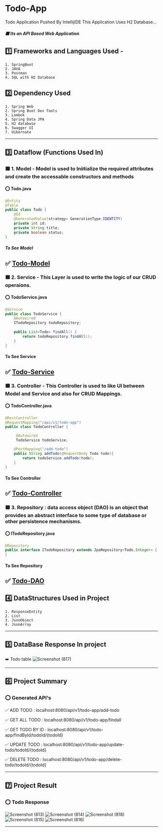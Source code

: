 # Todo-App
Todo Application Pushed By IntellijIDE
This Application Uses H2 Database...
##### :purple_square: Its an API Based Web Application
## :one: Frameworks and Languages Used -
    1. SpringBoot
    2. JAVA
    3. Postman
    4. SQL with H2 Database
    
## :two: Dependency Used
    1. Spring Web
    2. Spring Boot Dev Tools
    3. Lombok
    4. Spring Data JPA
    5. H2 database
    6. Swagger UI
    7. Hibernate
-----------------------------------------------------------------------------------------------------------------------------------------------------------------------
## :three: Dataflow (Functions Used In)
### :purple_square: 1. Model - Model is used to Iniitialize the required attributes and create the accessable constructors and methods
#### :o: Todo.java
```java
@Entity
@Table
public class Todo {
    @Id
    @GeneratedValue(strategy= GenerationType.IDENTITY)
    private int id;
    private String title;
    private boolean status;
}
```

##### To See Model
:white_check_mark: [Todo-Model](https://github.com/Anushri-glitch/Todo-App/tree/master/src/main/java/com/example/todo/model)
-----------------------------------------------------------------------------------------------------------------------------------------------------------------------

### :purple_square: 2. Service - This Layer is used to write the logic of our CRUD operaions.
#### :o: TodoService.java
```java
@Service
public class TodoService {
    @Autowired
    ITodoRepository todoRepository;
    
    public List<Todo> findAll() {
        return todoRepository.findAll();
    }
}
```

#### To See Service
:white_check_mark: [Todo-Service](https://github.com/Anushri-glitch/Todo-App/tree/master/src/main/java/com/example/todo/service)
----------------------------------------------------------------------------------------------------------------------------------------------------

### :purple_square: 3. Controller - This Controller is used to like UI between Model and Service and also for CRUD Mappings.
#### :o: TodoController.java
```java
@RestController
@RequestMapping("/api/v1/todo-app")
public class TodoController {

     @Autowired
     TodoService todoService;

    @PostMapping("/add-todo")
    public String addTodo(@RequestBody Todo todo){
        return todoService.addTodo(todo);
    }
}
```

#### To See Controller
:white_check_mark: [Todo-Controller](https://github.com/Anushri-glitch/Todo-App/tree/master/src/main/java/com/example/todo/controller)
-----------------------------------------------------------------------------------------------------------------------------------------------------------------------
### :purple_square: 3. Repository : data access object (DAO) is an object that provides an abstract interface to some type of database or other persistence mechanisms.
#### :o: ITodoRepository.java
```java
@Repository
public interface ITodoRepository extends JpaRepository<Todo,Integer> {
}
```

#### To See Repository
:white_check_mark: [Todo-DAO](https://github.com/Anushri-glitch/Todo-App/tree/master/src/main/java/com/example/todo/Repository)
-------------------------------------------------------------------------------------------------------------------------------------------------------

## :four: DataStructures Used in Project
    1. ResponseEntity
    2. List
    3. JsonObject
    4. JsonArray
-------------------------------------------------------------------------------------------------------------------------------------------------------
## :five: DataBase Response In project

:arrow_right: Todo table
![Screenshot (817)](https://github.com/Anushri-glitch/Todo-App/assets/47708011/6d5feb1f-291c-4af7-b7d3-94d3dc4279b0)

----------------------------------------------------------------------------------------------------------------------------------------------------------
## :six: Project Summary
### :o: Generated API's

:white_check_mark: ADD TODO : localhost:8080/api/v1/todo-app/add-todo

:white_check_mark: GET ALL TODO : localhost:8080/api/v1/todo-app/findall

:white_check_mark: GET TODO BY ID : localhost:8080/api/v1/todo-app/findById/todoId/{todoId}

:white_check_mark: UPDATE TODO : localhost:8080/api/v1/todo-app/update-todo/todoId/{todoId}

:white_check_mark: DELETE TODO : localhost:8080/api/v1/todo-app/delete-todo/todoId/{todoId}

--------------------------------------------------------------------------------------------------------------------------------------------------

## :seven: Project Result
### :o: Todo Response

![Screenshot (813)](https://github.com/Anushri-glitch/Todo-App/assets/47708011/d861f3ab-5252-4fe9-999a-adcd32edbab3)
![Screenshot (814)](https://github.com/Anushri-glitch/Todo-App/assets/47708011/c2a2dac8-1dba-422d-8ab4-f4cd8ca453b8)
![Screenshot (818)](https://github.com/Anushri-glitch/Todo-App/assets/47708011/6ec25a4b-f231-41f6-911d-acfe86976779)
![Screenshot (815)](https://github.com/Anushri-glitch/Todo-App/assets/47708011/41760f8d-7af1-41ab-b098-f40ab35515b8)
![Screenshot (816)](https://github.com/Anushri-glitch/Todo-App/assets/47708011/76f04433-e533-4c7e-9b5a-5fd11269d50a)

-----------------------------------------------------------------------------------------------------------------------------------------------------



